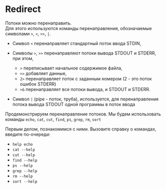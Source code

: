 # Redirect

Потоки можно перенаправить.  
Для этого используются команды перенаправления, обозначаемые символами `>`, `<`, `>>`, `|`.

- Символ `<` перенаправляет стандартный поток ввода STDIN,  
- Символы `>`, `>>` перенаправляют потоки вывода STDOUT и STDERR, при этом, 
  - `>` переписывает начальное содержимое файла, 
  - `>>` добавляет данные,  
  - `2>` перенаправляет поток с заданным номером (2 - это поток ошибок STDERR) 
  - `>&` перенаправляет все потоки вывода, и STDOUT и STDERR.

-  Символ `|` (pipe - поток, труба), используется, для перенаправления потока вывода STDOUT одной программы в поток ввода

Продемонстрируем перенаправление потоков. Мы будем использовать команды
`echo`, `cat`, `cut`, `find`, `ps`, `grep`, `rm`, `sort`

Первым делом, познакомимся с ними.
Вызовите справку о командах, введите по-очереди:
- `help echo`
- `cat --help`
- `cut --help`
- `find --help`
- `ps --help`
- `grep --help`
- `rm --help`
- `sort --help`